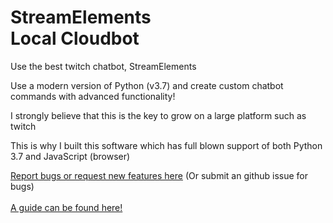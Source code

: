 <h1>StreamElements<br>Local Cloudbot</h1>
<p>Use the best twitch chatbot, StreamElements</p>
<p>Use a modern version of Python (v3.7) and create custom chatbot commands with advanced functionality!</p>
<p>I strongly believe that this is the key to grow on a large platform such as twitch</p>
<p>This is why I built this software which has full blown support of both Python 3.7 and JavaScript (browser)</p>
<a href="https://docs.google.com/forms/d/e/1FAIpQLSel31nfkr8DGn4FCKxDJq4LMhD8kdtH9XyxsB4rz5YfzU91fQ/viewform?usp=sf_link">Report bugs or request new features here</a> (Or submit an github issue for bugs)
<br><br>
<a href="https://github.com/Yazaar/StreamElements-Local-Cloudbot/wiki">A guide can be found here!</a>
